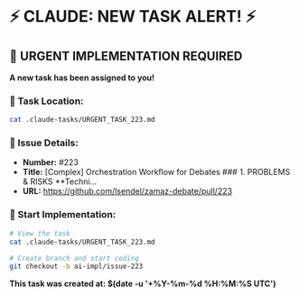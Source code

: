 # ⚡ CLAUDE: NEW TASK ALERT! ⚡

## 🔴 URGENT IMPLEMENTATION REQUIRED

**A new task has been assigned to you!**

### 📍 Task Location:
```bash
cat .claude-tasks/URGENT_TASK_223.md
```

### 🎯 Issue Details:
- **Number:** #223
- **Title:** [Complex] Orchestration Workflow for Debates ### 1. PROBLEMS & RISKS **Techni...
- **URL:** https://github.com/lsendel/zamaz-debate/pull/223

### 🚀 Start Implementation:
```bash
# View the task
cat .claude-tasks/URGENT_TASK_223.md

# Create branch and start coding
git checkout -b ai-impl/issue-223
```

**This task was created at: $(date -u '+%Y-%m-%d %H:%M:%S UTC')**
